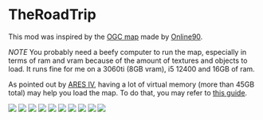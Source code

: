 # TheRoadTrip
This mod was inspired by the [OGC map](https://www.beamng.com/resources/ogc-map-ultimate-beam-ng-map-0-27-compatible.22814/) made by [Online90](https://www.beamng.com/resources/authors/online90.483354/).


*NOTE*
You probably need a beefy computer to run the map, especially in terms of ram and vram because of the amount of textures and objects to load.
It runs fine for me on a 3060ti (8GB vram), i5 12400 and 16GB of ram.

As pointed out by [ARES IV](https://www.beamng.com/members/ares-iv.347113/), having a lot of virtual memory (more than 45GB total) may help you load the map.
To do that, you may refer to [this guide](https://www.windowscentral.com/how-change-virtual-memory-size-windows-10).

![](screenshot_2023-07-13_05-20-51.png) ![](screenshot_2023-07-13_01-37-03.png) ![](screenshot_2023-07-13_05-16-09.png) ![](screenshot_2023-07-13_05-17-06.png) ![](screenshot_2023-07-13_05-17-38.png) ![](screenshot_2023-07-13_05-18-04.png) ![](screenshot_2023-07-13_05-18-24.png) ![](screenshot_2023-07-13_05-18-43.png) ![](screenshot_2023-07-13_05-19-16.png) ![](screenshot_2023-07-13_05-19-37.png)